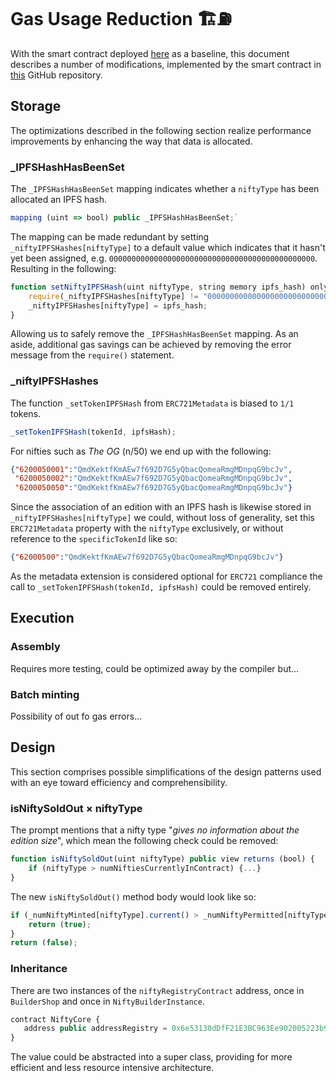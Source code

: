 # Gas Usage Reduction 🏗⛽

With the smart contract deployed [here](https://etherscan.io/address/0xf924fed62a15c879213e677dada6cf7db5174620#code) as a baseline, this document describes a number of modifications, implemented by the smart contract in [this](https://github.com/smatthewenglish/LandslideLyndon) GitHub repository.

## Storage

The optimizations described in the following section realize performance improvements by enhancing the way that data is allocated. 

### _IPFSHashHasBeenSet
The `_IPFSHashHasBeenSet` mapping indicates whether a `niftyType` has been allocated an IPFS hash. 
```javascript
mapping (uint => bool) public _IPFSHashHasBeenSet;`
```
The mapping can be made redundant by setting `_niftyIPFSHashes[niftyType]` to a default value which indicates that it hasn't yet been assigned, e.g. `0000000000000000000000000000000000000000000000`. Resulting in the following: 

```javascript
function setNiftyIPFSHash(uint niftyType, string memory ipfs_hash) onlyValidSender public {    
    require(_niftyIPFSHashes[niftyType] != "0000000000000000000000000000000000000000000000", "Can only be set once.");
    _niftyIPFSHashes[niftyType] = ipfs_hash;
}
```
Allowing us to safely remove the `_IPFSHashHasBeenSet` mapping. As an aside, additional gas savings can be achieved by removing the error message from the `require()` statement. 

### _niftyIPFSHashes

The function `_setTokenIPFSHash` from `ERC721Metadata` is biased to `1/1` tokens.
```javascript
_setTokenIPFSHash(tokenId, ipfsHash);
 ```
For nifties such as *The OG* (n/50) we end up with the following: 
```json
{"6200050001":"QmdKektfKmAEw7f692D7G5yQbacQomeaRmgMDnpqG9bcJv",
 "6200050002":"QmdKektfKmAEw7f692D7G5yQbacQomeaRmgMDnpqG9bcJv",
 "6200050050":"QmdKektfKmAEw7f692D7G5yQbacQomeaRmgMDnpqG9bcJv"}
```
Since the association of an edition with an IPFS hash is likewise stored in `_niftyIPFSHashes[niftyType]` we could, without loss of generality, set this `ERC721Metadata` property with the `niftyType` exclusively, or without reference to the `specificTokenId` like so:

```json
{"62000500":"QmdKektfKmAEw7f692D7G5yQbacQomeaRmgMDnpqG9bcJv"}
```

As the metadata extension is considered optional for `ERC721` compliance the call to `_setTokenIPFSHash(tokenId, ipfsHash)` could be removed entirely. 










## Execution

### Assembly 

Requires more testing, could be optimized away by the compiler but...

### Batch minting

Possibility of out fo gas errors...

## Design

This section comprises possible simplifications of the design patterns used with an eye toward efficiency and comprehensibility. 

### isNiftySoldOut × niftyType

The prompt mentions that a nifty type "*gives no information about the edition size*", which mean the following check could be removed: 
```javascript
function isNiftySoldOut(uint niftyType) public view returns (bool) {
    if (niftyType > numNiftiesCurrentlyInContract) {...}
}
```
The new `isNiftySoldOut()` method body would look like so: 
```javascript
if (_numNiftyMinted[niftyType].current() > _numNiftyPermitted[niftyType]) {
    return (true);
}
return (false);
```


### Inheritance

There are two instances of the `niftyRegistryContract` address, once in `BuilderShop` and once in `NiftyBuilderInstance`.
```javascript
contract NiftyCore {
   address public addressRegistry = 0x6e53130dDfF21E3BC963Ee902005223b9A202106;
}
```
The value could be abstracted into a super class, providing for more efficient and less resource intensive architecture.  














